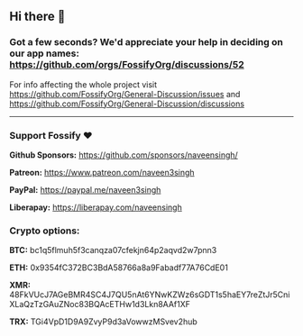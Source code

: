 ## Hi there 👋

### Got a few seconds? We'd appreciate your help in deciding on our app names: https://github.com/orgs/FossifyOrg/discussions/52

For info affecting the whole project visit https://github.com/FossifyOrg/General-Discussion/issues and https://github.com/FossifyOrg/General-Discussion/discussions

---

### Support Fossify :heart:
**Github Sponsors:** https://github.com/sponsors/naveensingh/

**Patreon:** https://www.patreon.com/naveen3singh

**PayPal:** https://paypal.me/naveen3singh

**Liberapay:** https://liberapay.com/naveensingh

### Crypto options:

**BTC:** bc1q5flmuh5f3canqza07cfekjn64p2aqvd2w7pnn3

**ETH:** 0x9354fC372BC3BdA58766a8a9Fabadf77A76CdE01

**XMR:** 48FkVUcJ7AGeBMR4SC4J7QU5nAt6YNwKZWz6sGDT1s5haEY7reZtJr5CniXLaQzTzGAuZNoc83BQAcETHw1d3Lkn8AAf1XF

**TRX:** TGi4VpD1D9A9ZvyP9d3aVowwzMSvev2hub
